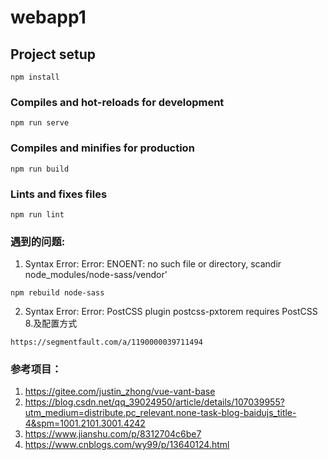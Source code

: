 # webapp1

## Project setup

```
npm install
```

### Compiles and hot-reloads for development

```
npm run serve
```

### Compiles and minifies for production

```
npm run build
```

### Lints and fixes files

```
npm run lint
```

### 遇到的问题:

1. Syntax Error: Error: ENOENT: no such file or directory, scandir node_modules/node-sass/vendor'

```
npm rebuild node-sass
```


2. Syntax Error: Error: PostCSS plugin postcss-pxtorem requires PostCSS 8.及配置方式

```
https://segmentfault.com/a/1190000039711494
```


### 参考项目：

1. https://gitee.com/justin_zhong/vue-vant-base
2. https://blog.csdn.net/qq_39024950/article/details/107039955?utm_medium=distribute.pc_relevant.none-task-blog-baidujs_title-4&spm=1001.2101.3001.4242
3. https://www.jianshu.com/p/8312704c6be7
4. https://www.cnblogs.com/wy99/p/13640124.html
